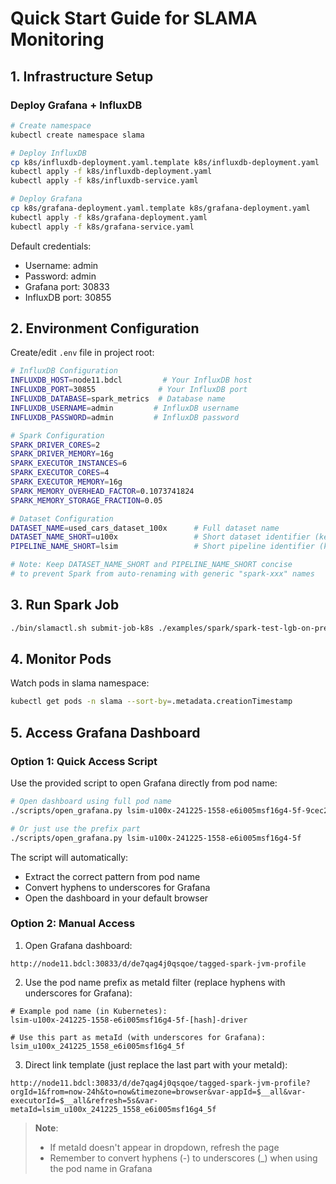 # Quick Start Guide for SLAMA Monitoring

## 1. Infrastructure Setup

### Deploy Grafana + InfluxDB
```bash
# Create namespace
kubectl create namespace slama

# Deploy InfluxDB
cp k8s/influxdb-deployment.yaml.template k8s/influxdb-deployment.yaml
kubectl apply -f k8s/influxdb-deployment.yaml
kubectl apply -f k8s/influxdb-service.yaml

# Deploy Grafana
cp k8s/grafana-deployment.yaml.template k8s/grafana-deployment.yaml
kubectl apply -f k8s/grafana-deployment.yaml
kubectl apply -f k8s/grafana-service.yaml
```

Default credentials:
- Username: admin
- Password: admin
- Grafana port: 30833
- InfluxDB port: 30855

## 2. Environment Configuration

Create/edit `.env` file in project root:
```bash
# InfluxDB Configuration
INFLUXDB_HOST=node11.bdcl         # Your InfluxDB host
INFLUXDB_PORT=30855              # Your InfluxDB port
INFLUXDB_DATABASE=spark_metrics  # Database name
INFLUXDB_USERNAME=admin         # InfluxDB username
INFLUXDB_PASSWORD=admin         # InfluxDB password

# Spark Configuration
SPARK_DRIVER_CORES=2
SPARK_DRIVER_MEMORY=16g
SPARK_EXECUTOR_INSTANCES=6
SPARK_EXECUTOR_CORES=4
SPARK_EXECUTOR_MEMORY=16g
SPARK_MEMORY_OVERHEAD_FACTOR=0.1073741824
SPARK_MEMORY_STORAGE_FRACTION=0.05

# Dataset Configuration
DATASET_NAME=used_cars_dataset_100x      # Full dataset name
DATASET_NAME_SHORT=u100x                 # Short dataset identifier (keep it short!)
PIPELINE_NAME_SHORT=lsim                 # Short pipeline identifier (keep it short!)

# Note: Keep DATASET_NAME_SHORT and PIPELINE_NAME_SHORT concise 
# to prevent Spark from auto-renaming with generic "spark-xxx" names
```

## 3. Run Spark Job

```bash
./bin/slamactl.sh submit-job-k8s ./examples/spark/spark-test-lgb-on-prep-dataset.py
```

## 4. Monitor Pods

Watch pods in slama namespace:
```bash
kubectl get pods -n slama --sort-by=.metadata.creationTimestamp
```

## 5. Access Grafana Dashboard

### Option 1: Quick Access Script
Use the provided script to open Grafana directly from pod name:
```bash
# Open dashboard using full pod name
./scripts/open_grafana.py lsim-u100x-241225-1558-e6i005msf16g4-5f-9cec2d93fe8ab116-exec-1

# Or just use the prefix part
./scripts/open_grafana.py lsim-u100x-241225-1558-e6i005msf16g4-5f
```

The script will automatically:
- Extract the correct pattern from pod name
- Convert hyphens to underscores for Grafana
- Open the dashboard in your default browser

### Option 2: Manual Access

1. Open Grafana dashboard:
```
http://node11.bdcl:30833/d/de7qag4j0qsqoe/tagged-spark-jvm-profile
```

2. Use the pod name prefix as metaId filter (replace hyphens with underscores for Grafana):
```
# Example pod name (in Kubernetes):
lsim-u100x-241225-1558-e6i005msf16g4-5f-[hash]-driver

# Use this part as metaId (with underscores for Grafana):
lsim_u100x_241225_1558_e6i005msf16g4_5f
```

3. Direct link template (just replace the last part with your metaId):
```
http://node11.bdcl:30833/d/de7qag4j0qsqoe/tagged-spark-jvm-profile?orgId=1&from=now-24h&to=now&timezone=browser&var-appId=$__all&var-executorId=$__all&refresh=5s&var-metaId=lsim_u100x_241225_1558_e6i005msf16g4_5f
```

> **Note**: 
> - If metaId doesn't appear in dropdown, refresh the page
> - Remember to convert hyphens (-) to underscores (_) when using the pod name in Grafana
